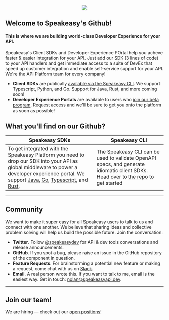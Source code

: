<p align="center">
  <img src="https://user-images.githubusercontent.com/6267663/180101598-0acc1650-cd22-4388-b1b7-b69f60edc259.png" />
</p>

## Welcome to Speakeasy's Github! 
#### This is where we are building **world-class Developer Experience for your API**. 

Speakeasy's Client SDKs and Developer Experience POrtal help you acheve faster & easier integration for your API. Just add our SDK (3 lines of code) to your API handlers and get immediate access to a suite of DevEx that speed up customer integration and enable self-service support for your API. We're the API Platform team for every company!

* **Client SDKs** are publically [available via the Speakeasy CLI](https://docs.speakeasyapi.dev/docs/speakeasy-cli/getting-started). We support Typescript, Python, and Go. Support for Java, Rust, and more coming soon!
* **Developer Experience Portals** are available to users who [join our beta program](https://www.speakeasyapi.dev/request-access). Request access and we'll be sure to get you onto the platform as soon as possible!

## What you'll find on our Github?

| Speakeasy SDKs | Speakeasy CLI | 
| ------------- | ------------- | 
| To get integrated with the Speakeasy Platform you need to drop our SDK into your API as global middleware to power a developer experience portal. We support [Java](https://github.com/speakeasy-api/speakeasy-java-sdk), [Go](https://github.com/speakeasy-api/speakeasy-go-sdk), [Typescript](https://github.com/speakeasy-api/speakeasy-typescript-sdk), and [Rust](https://github.com/speakeasy-api/speakeasy-rust-sdk), | The Speakeasy CLI can be used to validate OpenAPI specs, and generate idiomatic client SDKs. Head over to [the repo](https://github.com/speakeasy-api/speakeasy) to get started | If you have thoughts about the product or ideas for the direction of the Speakeasy platform, then please get in touch! 

---

## Community 

We want to make it super easy for all Speakeasy users to talk to us and connect with one another. We believe that sharing ideas and collective problem solving will help us build the possible future. Join the conversation:

* **Twitter**. Follow [@speakeasydev](https://twitter.com/speakeasydev) for API & dev tools conversations and release announcements.
* **GitHub**. If you spot a bug, please raise an issue in the GitHub repository of the component in question. 
* **Feature Requests**. For brainstorming a potential new feature or making a request, come chat with us on [Slack](https://join.slack.com/t/speakeasy-dev/shared_invite/zt-1df0lalk5-HCAlpcQiqPw8vGukQWhexw). 
* **Email**. A real person wrote this. If you want to talk to me, email is the easiest way. Get in touch: nolan@speakeasyapi.dev.

---

## Join our team!

We are hiring — check out our [open positions](https://www.speakeasyapi.dev/join-us)!
